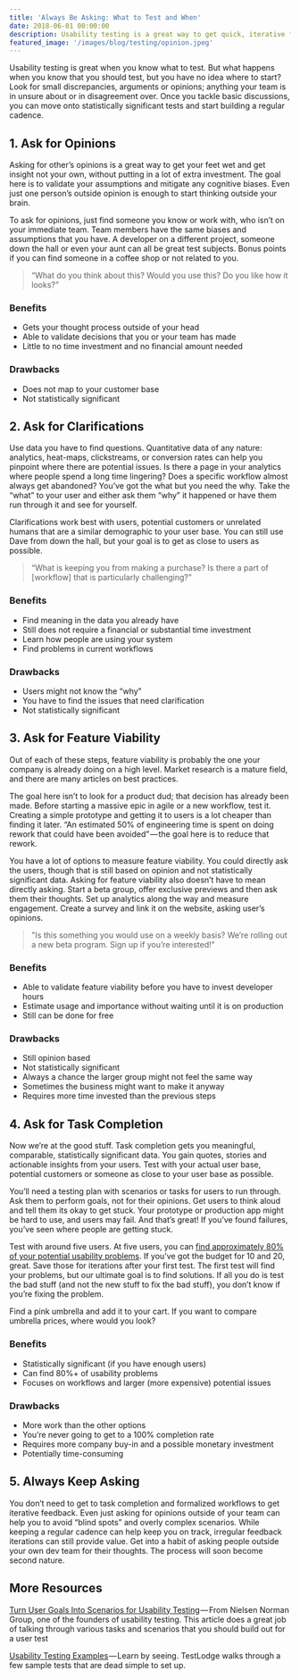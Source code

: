 ```yaml
---
title: 'Always Be Asking: What to Test and When'
date: 2018-06-01 00:00:00
description: Usability testing is a great way to get quick, iterative feedback and you don’t have to be a “UX Designer” to do it. All you need is something to test and an interest in improving your product for your customers.
featured_image: '/images/blog/testing/opinion.jpeg'
---
```


Usability testing is great when you know what to test. But what happens when you know that you should test, but you have no idea where to start? Look for small discrepancies, arguments or opinions; anything your team is in unsure about or in disagreement over. Once you tackle basic discussions, you can move onto statistically significant tests and start building a regular cadence.

## 1. Ask for Opinions

Asking for other’s opinions is a great way to get your feet wet and get insight not your own, without putting in a lot of extra investment. The goal here is to validate your assumptions and mitigate any cognitive biases. Even just one person’s outside opinion is enough to start thinking outside your brain.

To ask for opinions, just find someone you know or work with, who isn’t on your immediate team. Team members have the same biases and assumptions that you have. A developer on a different project, someone down the hall or even your aunt can all be great test subjects. Bonus points if you can find someone in a coffee shop or not related to you.

>“What do you think about this? Would you use this?&nbsp;Do you like how it looks?”

### Benefits
* Gets your thought process outside of your head
* Able to validate decisions that you or your team has made
* Little to no time investment and no financial amount needed

### Drawbacks
* Does not map to your customer base
* Not statistically significant

## 2. Ask for Clarifications
Use data you have to find questions. Quantitative data of any nature: analytics, heat-maps, clickstreams, or conversion rates can help you pinpoint where there are potential issues. Is there a page in your analytics where people spend a long time lingering? Does a specific workflow almost always get abandoned? You’ve got the what but you need the why. Take the “what” to your user and either ask them “why” it happened or have them run through it and see for yourself.

Clarifications work best with users, potential customers or unrelated humans that are a similar demographic to your user base. You can still use Dave from down the hall, but your goal is to get as close to users as possible.

>“What is keeping you from making a purchase? Is there a part of [workflow] that is particularly challenging?”

### Benefits
* Find meaning in the data you already have
* Still does not require a financial or substantial time investment
* Learn how people are using your system
* Find problems in current workflows

### Drawbacks
* Users might not know the “why”
* You have to find the issues that need clarification
* Not statistically significant

## 3. Ask for Feature Viability
Out of each of these steps, feature viability is probably the one your company is already doing on a high level. Market research is a mature field, and there are many articles on best practices.

The goal here isn’t to look for a product dud; that decision has already been made. Before starting a massive epic in agile or a new workflow, test it. Creating a simple prototype and getting it to users is a lot cheaper than finding it later. “An estimated 50% of engineering time is spent on doing rework that could have been avoided” — the goal here is to reduce that rework.

You have a lot of options to measure feature viability. You could directly ask the users, though that is still based on opinion and not statistically significant data. Asking for feature viability also doesn’t have to mean directly asking. Start a beta group, offer exclusive previews and then ask them their thoughts. Set up analytics along the way and measure engagement. Create a survey and link it on the website, asking user’s opinions.

>"Is this something you would use on a weekly basis? We’re rolling out a new beta program. Sign up if you’re interested!"

### Benefits
* Able to validate feature viability before you have to invest developer hours
* Estimate usage and importance without waiting until it is on production
* Still can be done for free

### Drawbacks
* Still opinion based
* Not statistically significant
* Always a chance the larger group might not feel the same way
* Sometimes the business might want to make it anyway
* Requires more time invested than the previous steps

## 4. Ask for Task Completion
Now we’re at the good stuff. Task completion gets you meaningful, comparable, statistically significant data. You gain quotes, stories and actionable insights from your users. Test with your actual user base, potential customers or someone as close to your user base as possible.

You’ll need a testing plan with scenarios or tasks for users to run through. Ask them to perform goals, not for their opinions. Get users to think aloud and tell them its okay to get stuck. Your prototype or production app might be hard to use, and users may fail. And that’s great! If you’ve found failures, you’ve seen where people are getting stuck.

Test with around five users. At five users, you can [find approximately 80% of your potential usability problems](https://www.nngroup.com/articles/why-you-only-need-to-test-with-5-users/). If you’ve got the budget for 10 and 20, great. Save those for iterations after your first test. The first test will find your problems, but our ultimate goal is to find solutions. If all you do is test the bad stuff (and not the new stuff to fix the bad stuff), you don’t know if you’re fixing the problem.

Find a pink umbrella and add it to your cart. If you want to compare umbrella prices, where would you look?

### Benefits
* Statistically significant (if you have enough users)
* Can find 80%+ of usability problems
* Focuses on workflows and larger (more expensive) potential issues

### Drawbacks
* More work than the other options
* You’re never going to get to a 100% completion rate
* Requires more company buy-in and a possible monetary investment
* Potentially time-consuming

## 5. Always Keep Asking
You don’t need to get to task completion and formalized workflows to get iterative feedback. Even just asking for opinions outside of your team can help you to avoid “blind spots” and overly complex scenarios. While keeping a regular cadence can help keep you on track, irregular feedback iterations can still provide value. Get into a habit of asking people outside your own dev team for their thoughts. The process will soon become second nature.

## More Resources
[Turn User Goals Into Scenarios for Usability Testing](https://www.nngroup.com/articles/task-scenarios-usability-testing/) — From Nielsen Norman Group, one of the founders of usability testing. This article does a great job of talking through various tasks and scenarios that you should build out for a user test

[Usability Testing Examples](https://blog.testlodge.com/usability-testing-examples/) — Learn by seeing. TestLodge walks through a few sample tests that are dead simple to set up.


